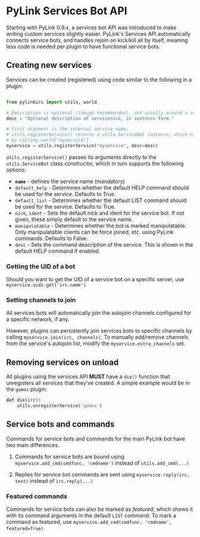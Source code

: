 # PyLink Services Bot API

Starting with PyLink 0.9.x, a services bot API was introduced to make writing custom services slightly easier. PyLink's Services API automatically connects service bots, and handles rejoin on kick/kill all by itself, meaning less code is needed per plugin to have functional service bots.

## Creating new services

Services can be created (registered) using code similar to the following in a plugin:

```python

from pylinkirc import utils, world

# Description is optional (though recommended), and usually around a sentence or two.
desc = "Optional description of servicenick, in sentence form."

# First argument is the internal service name.
# utils.registerService() returns a utils.ServiceBot instance, which can also be found
# by calling world["myservice"].
myservice = utils.registerService("myservice", desc=desc)
```

`utils.registerService()` passes its arguments directly to the `utils.ServiceBot` class constructor, which in turn supports the following options:

- **`name`** - defines the service name (mandatory)
- `default_help` - Determines whether the default HELP command should be used for the service. Defaults to True.
- `default_list` - Determines whether the default LIST command should be used for the service. Defaults to True.
- `nick`, `ident` - Sets the default nick and ident for the service bot. If not given, these simply default to the service name.
- `manipulatable` - Determines whether the bot is marked manipulatable. Only manipulatable clients can be force joined, etc. using PyLink commands. Defaults to False.
- `desc` - Sets the command description of the service. This is shown in the default HELP command if enabled.

### Getting the UID of a bot

Should you want to get the UID of a service bot on a specific server, use `myservice.uids.get('irc.name')`

### Setting channels to join

All services bots will automatically join the autojoin channels configured for a specific network, if any.

However, plugins can persistently join services bots to specific channels by calling `myservice.join(irc, channels)`. To manually add/remove channels from the service's autojoin list, modify the `myservice.extra_channels` set.

## Removing services on unload

All plugins using the services API **MUST** have a `die()` function that unregisters all services that they've created. A simple example would be in the `games` plugin:

```python
def die(irc):
    utils.unregisterService('games')
```

## Service bots and commands

Commands for service bots and commands for the main PyLink bot have two main differences.

1) Commands for service bots are bound using `myservice.add_cmd(cmdfunc, 'cmdname')` instead of `utils.add_cmd(...)`

2) Replies for service bot commands are sent using `myservice.reply(irc, text)` instead of `irc.reply(...)`

### Featured commands

Commands for service bots can also be marked as *featured*, which shows it with its command arguments in the default `LIST` command. To mark a command as featured, use `myservice.add_cmd(cmdfunc, 'cmdname', featured=True)`.
